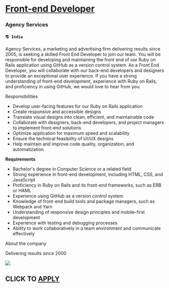 # [Front-end Developer](https://www.remotewlb.com/apply/front-end-developer-81126)  
### Agency Services  
#### `🌎 India`  

Agency Services, a marketing and advertising firm delivering results since 2005, is seeking a skilled Front End Developer to join our team. You will be responsible for developing and maintaining the front end of our Ruby on Rails application using GitHub as a version control system. As a Front End Developer, you will collaborate with our back-end developers and designers to provide an exceptional user experience. If you have a strong understanding of front-end development, experience with Ruby on Rails, and proficiency in using GitHub, we would love to hear from you.

  

Responsibilities

  * Develop user-facing features for our Ruby on Rails application
  * Create responsive and accessible designs
  * Translate visual designs into clean, efficient, and maintainable code
  * Collaborate with designers, back-end developers, and project managers to implement front-end solutions
  * Optimize application for maximum speed and scalability
  * Ensure the technical feasibility of UI/UX designs
  * Help maintain and improve code quality, organization, and automatization

**Requirements**

  * Bachelor's degree in Computer Science or a related field
  * Strong experience in front-end development, including HTML, CSS, and JavaScript
  * Proficiency in Ruby on Rails and its front-end frameworks, such as ERB or HAML
  * Experience using GitHub as a version control system
  * Knowledge of front-end build tools and package managers, such as Webpack and Yarn
  * Understanding of responsive design principles and mobile-first development
  * Experience with testing and debugging processes
  * Ability to work collaboratively in a team environment and communicate effectively

  
  

About the company

  

Delivering results since 2000

![](https://remotive.com/job/track/1900629/blank.gif?source=public_api)  
## CLICK TO [APPLY](https://www.remotewlb.com/apply/front-end-developer-81126)


